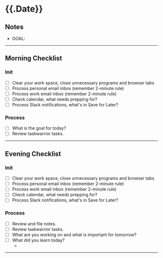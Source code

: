 # {{.Date}}

## Notes

- GOAL: 

-------------------------------------------------------------------------------

## Morning Checklist

### Init
- [ ] Clear your work space, close unnecessary programs and browser tabs
- [ ] Process personal email inbox (remember 2-minute rule)
- [ ] Process work email inbox (remember 2-minute rule)
- [ ] Check calendar, what needs prepping for?
- [ ] Process Slack notifications, what's in Save for Later?

### Process
- [ ] What is the goal for today?
- [ ] Review taskwarrior tasks.

-------------------------------------------------------------------------------

## Evening Checklist

### Init
- [ ] Clear your work space, close unnecessary programs and browser tabs
- [ ] Process personal email inbox (remember 2-minute rule)
- [ ] Process work email inbox (remember 2-minute rule)
- [ ] Check calendar, what needs prepping for?
- [ ] Process Slack notifications, what's in Save for Later?

### Process
- [ ] Review and file notes.
- [ ] Review taskwarrior tasks.
- [ ] What are you working on and what is important for tomorrow?
- [ ] What did you learn today?
  - <LEARNED>

-------------------------------------------------------------------------------
